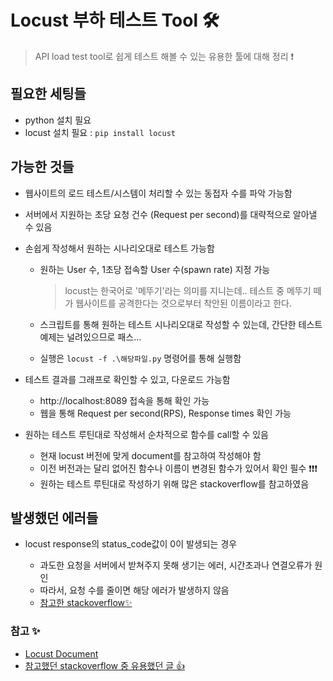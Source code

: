 # Locust 부하 테스트 Tool 🛠
> API load test tool로 쉽게 테스트 해볼 수 있는 유용한 툴에 대해 정리 ❗


## 필요한 세팅들
+ python 설치 필요
+ locust 설치 필요 : ```pip install locust```

## 가능한 것들
+ 웹사이트의 로드 테스트/시스템이 처리할 수 있는 동접자 수를 파악 가능함
+ 서버에서 지원하는 초당 요청 건수 (Request per second)를 대략적으로 알아낼 수 있음
+ 손쉽게 작성해서 원하는 시나리오대로 테스트 가능함
   + 원하는 User 수, 1초당 접속할 User 수(spawn rate) 지정 가능 
     > locust는 한국어로 '메뚜기'라는 의미를 지니는데.. 테스트 중 메뚜기 떼가 웹사이트를 공격한다는 것으로부터 착안된 이름이라고 한다.   
      
   + 스크립트를 통해 원하는 테스트 시나리오대로 작성할 수 있는데, 간단한 테스트 예제는 널려있으므로 패스...
   + 실행은 ```locust -f .\해당파일.py``` 명령어를 통해 실행함



+ 테스트 결과를 그래프로 확인할 수 있고, 다운로드 가능함
   + http://localhost:8089 접속을 통해 확인 가능   
   + 웹을 통해 Request per second(RPS), Response times 확인 가능


+ 원하는 테스트 루틴대로 작성해서 순차적으로 함수를 call할 수 있음
   + 현재 locust 버전에 맞게 document를 참고하여 작성해야 함
   + 이전 버전과는 달리 없어진 함수나 이름이 변경된 함수가 있어서 확인 필수 ❗❗❗
   + 원하는 테스트 루틴대로 작성하기 위해 많은 stackoverflow를 참고하였음

## 발생했던 에러들
+ locust response의 status_code값이 0이 발생되는 경우   
  
   + 과도한 요청을 서버에서 받쳐주지 못해 생기는 에러, 시간초과나 연결오류가 원인
   + 따라서, 요청 수를 줄이면 해당 에러가 발생하지 않음
   + [참고한 stackoverflow✨](https://stackoverflow.com/questions/17317162/locust-got-0-response-status-code-and-none-content)




### 참고 ✨
+ [Locust Document](https://docs.locust.io/en/stable/)
+ [참고했던 stackoverflow 중 유용했던 글 👍](https://stackoverflow.com/questions/59832109/stop-locust-when-specified-number-of-user-tasks-complete)   
